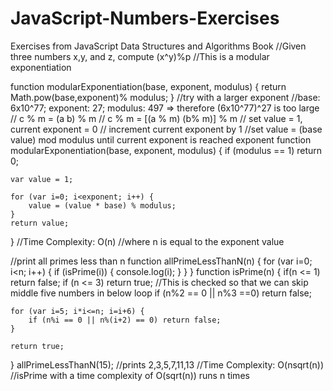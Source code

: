 # JavaScript-Numbers-Exercises
Exercises from JavaScript Data Structures and Algorithms Book
//Given three numbers x,y, and z, compute (x^y)%p 
//This is a modular exponentiation

function modularExponentiation(base, exponent, modulus) {
    return Math.pow(base,exponent)% modulus;
}
//try with a larger exponent 
//base: 6x10^77; exponent: 27; modulus: 497 => therefore (6x10^77)^27 is too large
// c % m = (a b) % m
// c % m = [(a % m) (b% m)] % m
// set value = 1, current exponent = 0
// increment current exponent by 1
//set value = (base value) mod modulus until current exponent is reached exponent
function modularExponentiation(base, exponent, modulus) {
    if (modulus == 1) return 0;

    var value = 1;

    for (var i=0; i<exponent; i++) {
        value = (value * base) % modulus;
    }
    return value;
}
//Time Complexity: O(n)
//where n is equal to the exponent value



//print all primes less than n
function allPrimeLessThanN(n) {
    for (var i=0; i<n; i++) {
        if (isPrime(i)) {
            console.log(i);
        }
    }
}
function isPrime(n) {
    if(n <= 1) return false;
    if (n <= 3) return true;
    //This is checked so that we can skip middle five numbers in below loop
    if (n%2 == 0 || n%3 ==0) return false;
    
    for (var i=5; i*i<=n; i=i+6) {
        if (n%i == 0 || n%(i+2) == 0) return false;
    }

    return true;
}
allPrimeLessThanN(15);
//prints 2,3,5,7,11,13
//Time Complexity: O(nsqrt(n))
//isPrime with a time complexity of O(sqrt(n)) runs n times
